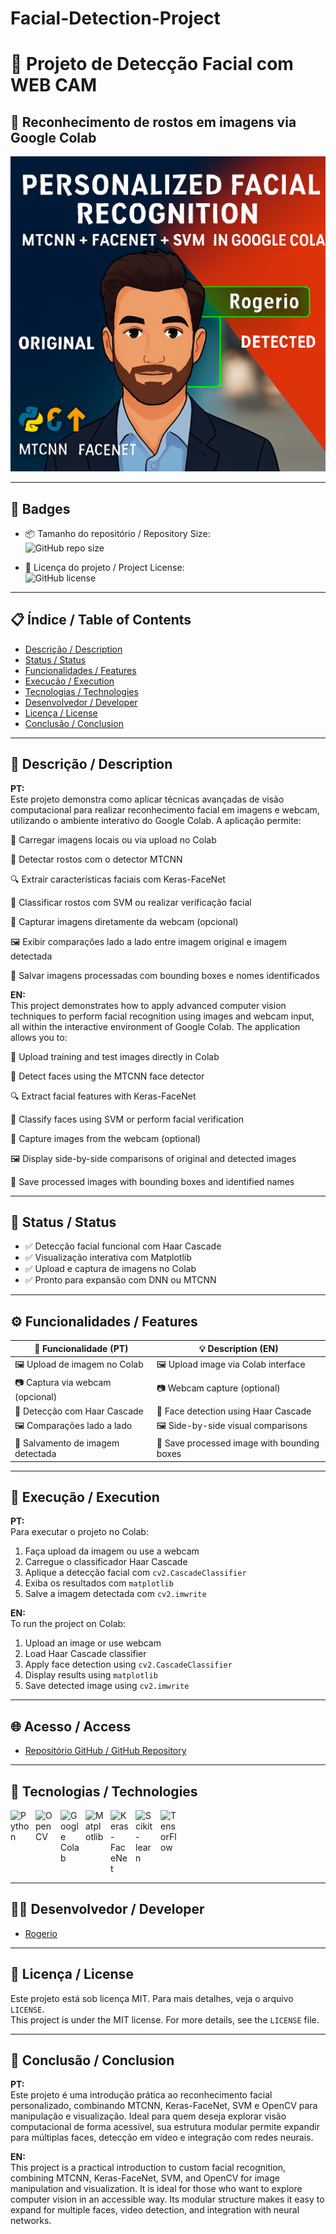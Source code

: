# Facial-Detection-Project

# 🧠 Projeto de Detecção Facial com WEB CAM

## 🚀 Reconhecimento de rostos em imagens via Google Colab

![Capa do Projeto - Detecção Facial](Exemplo-Rogerio.png)

---

## 🏅 Badges

- 📦 Tamanho do repositório / Repository Size:  
  ![GitHub repo size](https://img.shields.io/repo-size/Rogerio5/Facial-Detection-Project)

- 📄 Licença do projeto / Project License:  
  ![GitHub license](https://img.shields.io/github/license/Rogerio5/Facial-Detection-Project)

---

## 📋 Índice / Table of Contents

- [Descrição / Description](#descrição--description)  
- [Status / Status](#status--status)  
- [Funcionalidades / Features](#funcionalidades--features)  
- [Execução / Execution](#execução--execution)  
- [Tecnologias / Technologies](#tecnologias--technologies)  
- [Desenvolvedor / Developer](#desenvolvedor--developer)  
- [Licença / License](#licença--license)  
- [Conclusão / Conclusion](#conclusão--conclusion)  

---

## 📖 Descrição / Description

**PT:**  
Este projeto demonstra como aplicar técnicas avançadas de visão computacional para realizar reconhecimento facial em imagens e webcam, utilizando o ambiente interativo do Google Colab. A aplicação permite:

📁 Carregar imagens locais ou via upload no Colab

🧠 Detectar rostos com o detector MTCNN

🔍 Extrair características faciais com Keras-FaceNet

🧪 Classificar rostos com SVM ou realizar verificação facial

📸 Capturar imagens diretamente da webcam (opcional)

🖼️ Exibir comparações lado a lado entre imagem original e imagem detectada

💾 Salvar imagens processadas com bounding boxes e nomes identificados

**EN:**  
This project demonstrates how to apply advanced computer vision techniques to perform facial recognition using images and webcam input, all within the interactive environment of Google Colab. The application allows you to:

📁 Upload training and test images directly in Colab

🧠 Detect faces using the MTCNN face detector

🔍 Extract facial features with Keras-FaceNet

🧪 Classify faces using SVM or perform facial verification

📸 Capture images from the webcam (optional)

🖼️ Display side-by-side comparisons of original and detected images

💾 Save processed images with bounding boxes and identified names

---

## 🚧 Status / Status

- ✅ Detecção facial funcional com Haar Cascade  
- ✅ Visualização interativa com Matplotlib  
- ✅ Upload e captura de imagens no Colab  
- ✅ Pronto para expansão com DNN ou MTCNN

---

## ⚙️ Funcionalidades / Features

| 🧩 Funcionalidade (PT)                      | 💡 Description (EN)                          |
|--------------------------------------------|----------------------------------------------|
| 🖼 Upload de imagem no Colab                | 🖼 Upload image via Colab interface           |
| 📷 Captura via webcam (opcional)           | 📷 Webcam capture (optional)                 |
| 🧠 Detecção com Haar Cascade                | 🧠 Face detection using Haar Cascade         |
| 🖼 Comparações lado a lado                  | 🖼 Side-by-side visual comparisons            |
| 💾 Salvamento de imagem detectada          | 💾 Save processed image with bounding boxes  |

---

## 🚀 Execução / Execution

**PT:**  
Para executar o projeto no Colab:

1. Faça upload da imagem ou use a webcam  
2. Carregue o classificador Haar Cascade  
3. Aplique a detecção facial com `cv2.CascadeClassifier`  
4. Exiba os resultados com `matplotlib`  
5. Salve a imagem detectada com `cv2.imwrite`

**EN:**  
To run the project on Colab:

1. Upload an image or use webcam  
2. Load Haar Cascade classifier  
3. Apply face detection using `cv2.CascadeClassifier`  
4. Display results using `matplotlib`  
5. Save detected image using `cv2.imwrite`

---

## 🌐 Acesso / Access

- [Repositório GitHub / GitHub Repository](https://github.com/Rogerio5/Facial-Detection-Project)

---

## 🧰 Tecnologias / Technologies

<p>
  <img align="left" alt="Python" title="Python" width="30px" style="padding-right: 10px;" src="https://cdn.jsdelivr.net/gh/devicons/devicon@latest/icons/python/python-original.svg"/>
  <img align="left" alt="OpenCV" title="OpenCV" width="30px" style="padding-right: 10px;" src="https://upload.wikimedia.org/wikipedia/commons/3/32/OpenCV_Logo_with_text_svg_version.svg"/>
  <img align="left" alt="Google Colab" title="Google Colab" width="30px" style="padding-right: 10px;" src="https://upload.wikimedia.org/wikipedia/commons/d/d0/Google_Colaboratory_SVG_Logo.svg"/>
  <img align="left" alt="Matplotlib" title="Matplotlib" width="30px" style="padding-right: 10px;" src="https://matplotlib.org/_static/images/logo2.svg"/>
  <img align="left" alt="Keras-FaceNet" title="Keras-FaceNet" width="30px" style="padding-right: 10px;" src="https://avatars.githubusercontent.com/u/34455048?s=200&v=4"/>
  <img align="left" alt="Scikit-learn" title="Scikit-learn" width="30px" style="padding-right: 10px;" src="https://upload.wikimedia.org/wikipedia/commons/0/05/Scikit_learn_logo_small.svg"/>
  <img align="left" alt="TensorFlow" title="TensorFlow" width="30px" style="padding-right: 10px;" src="https://upload.wikimedia.org/wikipedia/commons/2/2d/Tensorflow_logo.svg"/>
</p>

<br clear="all"/>

---

## 👨‍💻 Desenvolvedor / Developer

- [Rogerio](https://github.com/Rogerio5)   

---

## 📜 Licença / License

Este projeto está sob licença MIT. Para mais detalhes, veja o arquivo `LICENSE`.  
This project is under the MIT license. For more details, see the `LICENSE` file.

---

## 🏁 Conclusão / Conclusion

**PT:**  
Este projeto é uma introdução prática ao reconhecimento facial personalizado, combinando MTCNN, Keras-FaceNet, SVM e OpenCV para manipulação e visualização. Ideal para quem deseja explorar visão computacional de forma acessível, sua estrutura modular permite expandir para múltiplas faces, detecção em vídeo e integração com redes neurais.

**EN:**  
This project is a practical introduction to custom facial recognition, combining MTCNN, Keras-FaceNet, SVM, and OpenCV for image manipulation and visualization. It is ideal for those who want to explore computer vision in an accessible way. Its modular structure makes it easy to expand for multiple faces, video detection, and integration with neural networks.
